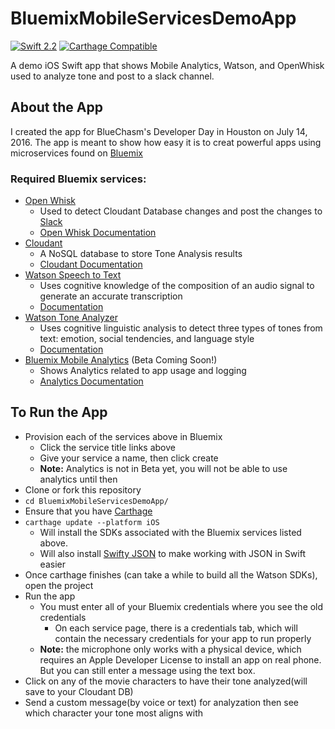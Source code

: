 # BluemixMobileServicesDemoApp
[![Swift 2.2](https://img.shields.io/badge/Swift-2.2-orange.svg?style=flat)](https://developer.apple.com/swift/)
[![Carthage Compatible](https://img.shields.io/badge/Carthage-compatible-4BC51D.svg?style=flat)](https://github.com/Carthage/Carthage)

A demo iOS Swift app that shows Mobile Analytics, Watson, and OpenWhisk used to analyze tone and post to a slack channel.


## About the App

I created the app for BlueChasm's Developer Day in Houston on July 14, 2016. The app is meant to show how easy it is to creat powerful apps using microservices found on [Bluemix](https://new-console.ng.bluemix.net/)

### Required Bluemix services:
 * [Open Whisk](https://new-console.ng.bluemix.net/openwhisk/?cm_mmc=developerWorks-_-dWdevcenter-_-open-_-lp)
    * Used to detect Cloudant Database changes and post the changes to [Slack](https://slack.com/)
    * [Open Whisk Documentation](https://developer.ibm.com/open/openwhisk/)
 * [Cloudant](https://new-console.ng.bluemix.net/catalog/services/cloudant-nosql-db/)
    * A NoSQL database to store Tone Analysis results
    * [Cloudant Documentation](https://docs.cloudant.com/authorization.html)
 * [Watson Speech to Text](https://new-console.ng.bluemix.net/catalog/services/speech-to-text/)
    * Uses cognitive knowledge of the composition of an audio signal to generate an accurate transcription
    * [Documentation](https://www.ibm.com/watson/developercloud/speech-to-text.html)
 * [Watson Tone Analyzer](https://new-console.ng.bluemix.net/catalog/services/tone-analyzer/)
    * Uses cognitive linguistic analysis to detect three types of tones from text: emotion, social tendencies, and language style
    * [Documentation](https://www.ibm.com/watson/developercloud/tone-analyzer/api/v3/)
 * [Bluemix Mobile Analytics](https://new-console.ng.bluemix.net/docs/services/mobileanalytics/index.html) (Beta Coming Soon!)
    * Shows Analytics related to app usage and logging
    * [Analytics Documentation](https://new-console.ng.bluemix.net/docs/services/mobileanalytics/index.html)

## To Run the App
 * Provision each of the services above in Bluemix
    * Click the service title links above
    * Give your service a name, then click create
    * **Note:** Analytics is not in Beta yet, you will not be able to use analytics until then
 * Clone or fork this repository
 * `cd BluemixMobileServicesDemoApp/`
 * Ensure that you have [Carthage](https://github.com/Carthage/Carthage#installing-carthage)
 * `carthage update --platform iOS`
    * Will install the SDKs associated with the Bluemix services listed above.
    * Will also install [Swifty JSON](https://github.com/SwiftyJSON/SwiftyJSON) to make working with JSON in Swift easier
 * Once carthage finishes (can take a while to build all the Watson SDKs), open the project
 * Run the app
   * You must enter all of your Bluemix credentials where you see the old credentials
      * On each service page, there is a credentials tab, which will contain the necessary credentials for your app to run properly
   * **Note:** the microphone only works with a physical device, which requires an Apple Developer License to install an app on real phone. But you can still enter a message using the text box.
 * Click on any of the movie characters to have their tone analyzed(will save to your Cloudant DB)
 * Send a custom message(by voice or text) for analyzation then see which character your tone most aligns with
